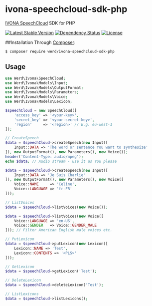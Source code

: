 # ivona-speechcloud-sdk-php
[IVONA SpeechCloud](https://www.ivona.com/us/for-business/speech-cloud/) SDK for PHP

[![Latest Stable Version](https://poser.pugx.org/werd/ivona-speechcloud-sdk-php/v/stable)](https://packagist.org/packages/werd/ivona-speechcloud-sdk-php)
[![Dependency Status](https://www.versioneye.com/php/werd:ivona-speechcloud-sdk-php/dev-master/badge)](https://www.versioneye.com/php/werd:ivona-speechcloud-sdk-php/dev-master)
[![License](https://poser.pugx.org/werd/ivona-speechcloud-sdk-php/license)](https://packagist.org/packages/werd/ivona-speechcloud-sdk-php)

##Installation
Through [Composer](https://getcomposer.org/):
```
$ composer require werd/ivona-speechcloud-sdk-php
```

## Usage
```php
use Werd\Ivona\SpeechCloud;
use Werd\Ivona\Models\Input;
use Werd\Ivona\Models\OutputFormat;
use Werd\Ivona\Models\Parameters;
use Werd\Ivona\Models\Voice;
use Werd\Ivona\Models\Lexicon;

$speechCloud = new SpeechCloud([
    'access_key' => '<your-key>',
    'secret_key' => '<your-secret-key>',
    'region'     => '<region>' // E.g. eu-west-1
]);

// CreateSpeech
$data = $speechCloud->createSpeech(new Input([
    Input::DATA => 'The word or sentence You want to synthesize'
]), new OutputFormat(), new Parameters(), new Voice());
header('Content-Type: audio/mpeg');
echo $data; // Audio stream - use it as You please

$data = $speechCloud->createSpeech(new Input([
    Input::DATA => 'Je Suis Charlie'
]), new OutputFormat(), new Parameters(), new Voice([
    Voice::NAME     => 'Celine',
    Voice::LANGUAGE => 'fr-FR'
]));

// ListVoices
$data = $speechCloud->listVoices(new Voice());

$data = $speechCloud->listVoices(new Voice([
    Voice::LANGUAGE => 'en-US',
    Voice::GENDER   => Voice::GENDER_MALE
])); // Filter American English male voices etc.

// PutLexicon
$data = $speechCloud->putLexicon(new Lexicon([
    Lexicon::NAME => 'Test',
    Lexicon::CONTENTS => '<PLS>'
]));

// GetLexicon
$data = $speechCloud->getLexicon('Test');

// DeleteLexicon
$data = $speechCloud->deleteLexicon('Test');

// ListLexicons
$data = $speechCloud->listLexicons();
```
